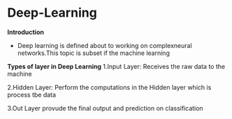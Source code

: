 # Deep-Learning
**Introduction**

- Deep learning is defined about to working on complexneural networks.This topic is subset if the machine learning

**Types of layer in Deep Learning**
1.Input Layer: 
Receives the raw data to the machine

2.Hidden Layer:
Perform the computations in the Hidden layer which is process tbe data


3.Out Layer
provude the final output and prediction on classification

